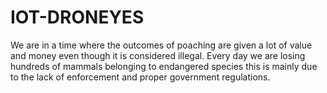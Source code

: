 # IOT-DRONEYES


 We are in a time where the outcomes of poaching are given a lot of value and money even though it is 
considered illegal. Every day we are losing hundreds of mammals belonging to 
endangered species this is mainly due to the lack of enforcement and proper 
government regulations.
